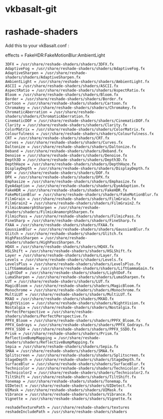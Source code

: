 # vkbasalt-git


# rashade-shaders

Add this to your vkBasalt.conf : 

effects = FakeHDR:FakeMotionBlur:AmbientLight

    3DFX = /usr/share/reshade-shaders/shaders/3DFX.fx
    AdaptiveFog = /usr/share/reshade-shaders/shaders/AdaptiveFog.fx
    AdaptiveSharpen = /usr/share/reshade-shaders/shaders/AdaptiveSharpen.fx
    AmbientLight = /usr/share/reshade-shaders/shaders/AmbientLight.fx
    ASCII = /usr/share/reshade-shaders/shaders/ASCII.fx
    AspectRatio = /usr/share/reshade-shaders/shaders/AspectRatio.fx
    Bloom = /usr/share/reshade-shaders/shaders/Bloom.fx
    Border = /usr/share/reshade-shaders/shaders/Border.fx
    Cartoon = /usr/share/reshade-shaders/shaders/Cartoon.fx
    Chromakey = /usr/share/reshade-shaders/shaders/Chromakey.fx
    ChromaticAberration = /usr/share/reshade-shaders/shaders/ChromaticAberration.fx
    CinematicDOF = /usr/share/reshade-shaders/shaders/CinematicDOF.fx
    Clarity = /usr/share/reshade-shaders/shaders/Clarity.fx
    ColorMatrix = /usr/share/reshade-shaders/shaders/ColorMatrix.fx
    Colourfulness = /usr/share/reshade-shaders/shaders/Colourfulness.fx
    CRT = /usr/share/reshade-shaders/shaders/CRT.fx
    Curves = /usr/share/reshade-shaders/shaders/Curves.fx
    Daltonize = /usr/share/reshade-shaders/shaders/Daltonize.fx
    Deband = /usr/share/reshade-shaders/shaders/Deband.fx
    Denoise = /usr/share/reshade-shaders/shaders/Denoise.fx
    Depth3D = /usr/share/reshade-shaders/shaders/Depth3D.fx
    DepthHaze = /usr/share/reshade-shaders/shaders/DepthHaze.fx
    DisplayDepth = /usr/share/reshade-shaders/shaders/DisplayDepth.fx
    DOF = /usr/share/reshade-shaders/shaders/DOF.fx
    DPX = /usr/share/reshade-shaders/shaders/DPX.fx
    Emphasize = /usr/share/reshade-shaders/shaders/Emphasize.fx
    EyeAdaption = /usr/share/reshade-shaders/shaders/EyeAdaption.fx
    FakeHDR = /usr/share/reshade-shaders/shaders/FakeHDR.fx
    FakeMotionBlur = /usr/share/reshade-shaders/shaders/FakeMotionBlur.fx
    FilmGrain = /usr/share/reshade-shaders/shaders/FilmGrain.fx
    FilmGrain2 = /usr/share/reshade-shaders/shaders/FilmGrain2.fx
    FilmicAnamorphSharpen = /usr/share/reshade-shaders/shaders/FilmicAnamorphSharpen.fx
    FilmicPass = /usr/share/reshade-shaders/shaders/FilmicPass.fx
    FineSharp = /usr/share/reshade-shaders/shaders/FineSharp.fx
    FXAA = /usr/share/reshade-shaders/shaders/FXAA.fx
    GaussianBlur = /usr/share/reshade-shaders/shaders/GaussianBlur.fx
    Glitch = /usr/share/reshade-shaders/shaders/Glitch.fx
    HighPassSharpen = /usr/share/reshade-shaders/shaders/HighPassSharpen.fx
    HQ4X = /usr/share/reshade-shaders/shaders/HQ4X.fx
    HSLShift = /usr/share/reshade-shaders/shaders/HSLShift.fx
    Layer = /usr/share/reshade-shaders/shaders/Layer.fx
    Levels = /usr/share/reshade-shaders/shaders/Levels.fx
    LevelsPlus = /usr/share/reshade-shaders/shaders/LevelsPlus.fx
    LiftGammaGain = /usr/share/reshade-shaders/shaders/LiftGammaGain.fx
    LightDoF = /usr/share/reshade-shaders/shaders/LightDoF.fx
    LumaSharpen = /usr/share/reshade-shaders/shaders/LumaSharpen.fx
    LUT = /usr/share/reshade-shaders/shaders/LUT.fx
    MagicBloom = /usr/share/reshade-shaders/shaders/MagicBloom.fx
    Monochrome = /usr/share/reshade-shaders/shaders/Monochrome.fx
    MultiLUT = /usr/share/reshade-shaders/shaders/MultiLUT.fx
    MXAO = /usr/share/reshade-shaders/shaders/MXAO.fx
    NightVision = /usr/share/reshade-shaders/shaders/NightVision.fx
    Nostalgia = /usr/share/reshade-shaders/shaders/Nostalgia.fx
    PerfectPerspective = /usr/share/reshade-shaders/shaders/PerfectPerspective.fx
    PPFX_Bloom = /usr/share/reshade-shaders/shaders/PPFX_Bloom.fx
    PPFX_Godrays = /usr/share/reshade-shaders/shaders/PPFX_Godrays.fx
    PPFX_SSDO = /usr/share/reshade-shaders/shaders/PPFX_SSDO.fx
    Prism = /usr/share/reshade-shaders/shaders/Prism.fx
    ReflectiveBumpMapping = /usr/share/reshade-shaders/shaders/ReflectiveBumpMapping.fx
    Sepia = /usr/share/reshade-shaders/shaders/Sepia.fx
    SMAA = /usr/share/reshade-shaders/shaders/SMAA.fx
    Splitscreen = /usr/share/reshade-shaders/shaders/Splitscreen.fx
    StageDepth = /usr/share/reshade-shaders/shaders/StageDepth.fx
    SurfaceBlur = /usr/share/reshade-shaders/shaders/SurfaceBlur.fx
    Technicolor = /usr/share/reshade-shaders/shaders/Technicolor.fx
    Technicolor2 = /usr/share/reshade-shaders/shaders/Technicolor2.fx
    TiltShift = /usr/share/reshade-shaders/shaders/TiltShift.fx
    Tonemap = /usr/share/reshade-shaders/shaders/Tonemap.fx
    UIDetect = /usr/share/reshade-shaders/shaders/UIDetect.fx
    UIMask = /usr/share/reshade-shaders/shaders/UIMask.fx
    Vibrance = /usr/share/reshade-shaders/shaders/Vibrance.fx
    Vignette = /usr/share/reshade-shaders/shaders/Vignette.fx

    reshadeTexturePath = /usr/share/reshade-shaders/textures
    reshadeIncludePath = /usr/share/reshade-shaders/shaders
